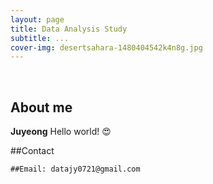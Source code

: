 ```yaml
---
layout: page
title: Data Analysis Study
subtitle: ...
cover-img: desertsahara-1480404542k4n8g.jpg
---
```


<br/>

## About me

**Juyeong** Hello world! &#128525;

##Contact

```
##Email: datajy0721@gmail.com
```
